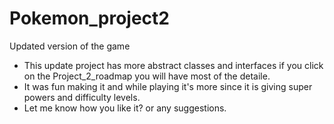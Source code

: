 # Pokemon_project2
Updated version of the game

- This update project has more abstract classes and interfaces if you click on the Project_2_roadmap you will have most of the detaile.
- It was fun making it and while playing it's more since it is giving super powers and difficulty levels.
- Let me know how you like it? or any suggestions.
